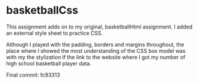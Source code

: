 # basketballCss
This assignment adds on to my original, basketballHtml assignment. I added an external style sheet to practice CSS.

Although I played with the padding, borders and margins throughout, the place where I showed the most understanding of the CSS box model was with my the stylization if the link to the website where I got my number of high school basketball player data.

Final commit: fc93313
